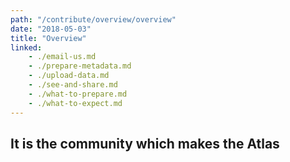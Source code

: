 ```yaml
---
path: "/contribute/overview/overview"
date: "2018-05-03"
title: "Overview"
linked:
    - ./email-us.md
    - ./prepare-metadata.md
    - ./upload-data.md
    - ./see-and-share.md
    - ./what-to-prepare.md
    - ./what-to-expect.md
---
```


## It is the community which makes the Atlas
